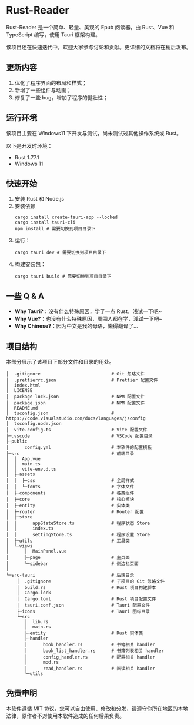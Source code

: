 # Rust-Reader

Rust-Reader 是一个简单、轻量、美观的 Epub 阅读器，由 Rust、Vue 和 TypeScript 编写，使用 Tauri 框架构建。

该项目还在快速迭代中，欢迎大家参与讨论和贡献。更详细的文档将在稍后发布。

## 更新内容

1. 优化了程序界面的布局和样式；
2. 新增了一些组件与动画；
3. 修复了一些 bug，增加了程序的健壮性；

## 运行环境

该项目主要在 Windows11 下开发与测试，尚未测试过其他操作系统或 Rust。

以下是开发时环境：

-   Rust 1.77.1
-   Windows 11

## 快速开始

1. 安装 Rust 和 Node.js
2. 安装依赖
    ```shell
    cargo install create-tauri-app --locked
    cargo install tauri-cli
    npm install # 需要切换到项目目录下
    ```
3. 运行：
    ```shell
    cargo tauri dev # 需要切换到项目目录下
    ```
4. 构建安装包：
    ```shell
    cargo tauri build # 需要切换到项目目录下
    ```

## 一些 Q & A

-   **Why Tauri?**：没有什么特殊原因，学了一点 Rust，浅试一下吧~
-   **Why Vue?**：也没有什么特殊原因，周围人都在学，浅试一下吧~
-   **Why Chinese?**：因为中文是我的母语，懒得翻译了...

## 项目结构

本部分展示了该项目下部分文件和目录的用处。

```shell
│  .gitignore                           # Git 忽略文件
│  .prettierrc.json                     # Prettier 配置文件
│  index.html
│  LICENSE
│  package-lock.json                    # NPM 配置文件
│  package.json                         # NPM 配置文件
│  README.md
│  tsconfig.json                        # https://code.visualstudio.com/docs/languages/jsconfig
│  tsconfig.node.json
│  vite.config.ts                       # Vite 配置文件
├─.vscode                               # VSCode 配置目录
├─public
│      config.yml                       # 本软件的配置模板
├─src                                   # 前端目录
│  │  App.vue
│  │  main.ts
│  │  vite-env.d.ts
│  ├─assets
│  │  ├─css                             # 全局样式
│  │  └─fonts                           # 字体文件
│  ├─components                         # 各类组件
│  ├─core                               # 核心模块
│  ├─entity                             # 实体类
│  ├─router                             # Router 配置
│  ├─store
│  │      appStateStore.ts              # 程序状态 Store
│  │      index.ts
│  │      settingStore.ts               # 程序设置 Store
│  ├─utils                              # 工具类
│  └─views
│      │  MainPanel.vue
│      ├─page                           # 主页面
│      └─sidebar                        # 侧边栏页面
│
└─src-tauri                             # 后端目录
    │  .gitignore                       # 子项目的 Git 忽略文件
    │  build.rs                         # Rust 项目构建脚本
    │  Cargo.lock
    │  Cargo.toml                       # Rust 项目配置文件
    │  tauri.conf.json                  # Tauri 配置文件
    ├─icons                             # Tauri 图标目录
    └─src
       │  lib.rs
       │  main.rs
       ├─entity                         # Rust 实体类
       ├─handler
       │      book_handler.rs           # 书籍相关 handler
       │      book_list_handler.rs      # 书籍列表相关 handler
       │      config_handler.rs         # 配置相关 handler
       │      mod.rs
       │      read_handler.rs           # 阅读相关 handler
       └─utils
```

## 免责申明

本软件遵循 MIT 协议，您可以自由使用、修改和分发，请遵守你所在地区的本地法律，原作者不对使用本软件造成的任何后果负责。
